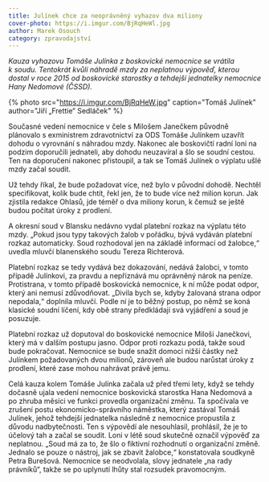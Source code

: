 ```yaml
---
title: Julínek chce za neoprávněný vyhazov dva miliony
cover-photo: https://i.imgur.com/BjRqHeWl.jpg
author: Marek Osouch
category: zpravodajství
---
```


*Kauza vyhazovu Tomáše Julínka z boskovické nemocnice se vrátila k soudu. Tentokrát kvůli náhradě mzdy za neplatnou výpověď, kterou dostal v roce 2015 od boskovické starostky a tehdejší jednatelky nemocnice Hany Nedomové (ČSSD).*

{% photo src="https://i.imgur.com/BjRqHeW.jpg" caption="Tomáš Julínek" author="Jiří „Frettie“ Sedláček" %}

Současné vedení nemocnice v čele s Milošem Janečkem původně plánovalo s exministrem zdravotnictví za ODS Tomáše Julínkem uzavřít dohodu o vyrovnání s náhradou mzdy. Nakonec ale boskovičtí radní loni na podzim doporučili jednateli, aby dohodu neuzavíral a šlo se soudní cestou. Ten na doporučení nakonec přistoupil, a tak se Tomáš Julínek o výplatu ušlé mzdy začal soudit.

Už tehdy říkal, že bude požadovat více, než bylo v původní dohodě. Nechtěl specifikovat, kolik bude chtít, řekl jen, že to bude více než milion korun. Jak zjistila redakce Ohlasů, jde téměř o dva miliony korun, k čemuž se ještě budou počítat úroky z prodlení.

A okresní soud v Blansku nedávno vydal platební rozkaz na výplatu této mzdy. „Pokud jsou typy takových žalob v pořádku, bývá vydáván platební rozkaz automaticky. Soud rozhodoval jen na základě informací od žalobce,“ uvedla mluvčí blanenského soudu Tereza Richterová.

Platební rozkaz se tedy vydává bez dokazování, nedává žalobci, v tomto případě Julínkovi, za pravdu a nepřiznává mu oprávněný nárok na peníze. Protistrana, v tomto případě boskovická nemocnice, k ní může podat odpor, který ani nemusí zdůvodňovat. „Divila bych se, kdyby žalovaná strana odpor nepodala,“ doplnila mluvčí. Podle ní je to běžný postup, po němž se koná klasické soudní líčení, kdy obě strany předkládají svá vyjádření a soud je posuzuje.

Platební rozkaz už doputoval do boskovické nemocnice Miloši Janečkovi, který má v dalším postupu jasno. Odpor proti rozkazu podá, takže soud bude pokračovat. Nemocnice se bude snažit domoci nižší částky než Julínkem požadovaných dvou milionů, zároveň ale budou narůstat úroky z prodlení, které zase mohou nahrávat právě jemu.

Celá kauza kolem Tomáše Julínka začala už před třemi lety, když se tehdy dočasně ujala vedení nemocnice boskovická starostka Hana Nedomová a po zhruba měsíci ve funkci provedla organizační změnu. Ta spočívala ve zrušení postu ekonomicko-správního náměstka, který zastával Tomáš Julínek, jehož tehdejší jednatelka následně z nemocnice propustila z důvodu nadbytečnosti. Ten s výpovědí ale nesouhlasil, prohlásil, že je to účelový tah a začal se soudit. Loni v létě soud skutečně označil výpověď za neplatnou. „Soud má za to, že šlo o fiktivní rozhodnutí o organizační změně. Jednalo se pouze o nástroj, jak se zbavit žalobce,“ konstatovala soudkyně Petra Burešová. Nemocnice se neodvolala, slovy jednatele „na rady právníků“, takže se po uplynutí lhůty stal rozsudek pravomocným.


